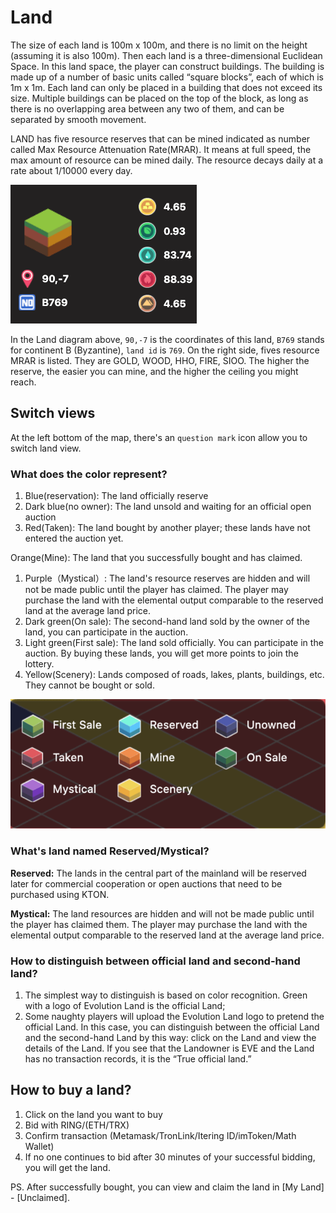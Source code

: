 # Land

The size of each land is 100m x 100m, and there is no limit on the height (assuming it is also 100m). Then each land is a three-dimensional Euclidean Space. In this land space, the player can construct buildings. The building is made up of a number of basic units called “square blocks”, each of which is 1m x 1m. Each land can only be placed in a building that does not exceed its size. Multiple buildings can be placed on the top of the block, as long as there is no overlapping area between any two of them, and can be separated by smooth movement.

LAND has five resource reserves that can be mined indicated as number called Max Resource Attenuation Rate(MRAR).  It means at full speed, the max amount of resource can be mined daily.   The resource decays daily at a rate about 1/10000 every day.

![Land Resource Reserves](../../.gitbook/assets/land-resource.png)

In the Land diagram above, `90,-7` is the coordinates of this land, `B769` stands for continent B (Byzantine), `land id` is `769`.  On the right side, fives resource MRAR is listed. They are GOLD, WOOD, HHO, FIRE, SIOO.  The higher the reserve, the easier you can mine, and the higher the ceiling you might reach.

## Switch views

At the left bottom of the map, there's an `question mark` icon allow you to switch land view.

### What does the color represent?

1. Blue(reservation): The land officially reserve
2. Dark blue(no owner): The land unsold and waiting for an official open auction
3. Red(Taken): The land bought by another player; these lands have not entered the auction yet.

Orange(Mine): The land that you successfully bought and has claimed.

1. Purple（Mystical）: The land's resource reserves are hidden and will not be made public until the player has claimed. The player may purchase the land with the elemental output comparable to the reserved land at the average land price.
2. Dark green(On sale): The second-hand land sold by the owner of the land, you can participate in the auction.
3. Light green(First sale): The land sold officially. You can participate in the auction. By buying these lands, you will get more points to join the lottery.
4. Yellow(Scenery): Lands composed of roads, lakes, plants, buildings, etc. They cannot be bought or sold.

![](../../.gitbook/assets/image%20%2823%29.png)



### What's land named Reserved/Mystical?

**Reserved:** The lands in the central part of the mainland will be reserved later for commercial cooperation or open auctions that need to be purchased using KTON.

**Mystical:** The land resources are hidden and will not be made public until the player has claimed them. The player may purchase the land with the elemental output comparable to the reserved land at the average land price.

### How to distinguish between official land and second-hand land?

1. The simplest way to distinguish is based on color recognition. Green with a logo of Evolution Land is the official Land;
2. Some naughty players will upload the Evolution Land logo to pretend the official Land. In this case, you can distinguish between the official Land and the second-hand Land by this way: click on the Land and view the details of the Land. If you see that the Landowner is EVE and the Land has no transaction records, it is the “True official land.”

## How to buy a land?

1. Click on the land you want to buy
2. Bid with RING/(ETH/TRX)
3. Confirm transaction (Metamask/TronLink/Itering ID/imToken/Math Wallet)
4. If no one continues to bid after 30 minutes of your successful bidding, you will get the land.

PS. After successfully bought, you can view and claim the land in [My Land] - [Unclaimed].

